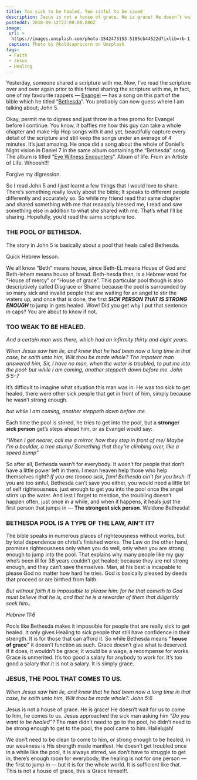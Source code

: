 ```yaml
---
title: Too sick to be healed. Too sinful to be saved
description: Jesus is not a house of grace. He is grace! He doesn’t wait for us to come to him, he comes to us.
postedAt: 2018-09-12T23:00:00.000Z
image: 
 url: >
  https://images.unsplash.com/photo-1542473153-5185cb44522d?ixlib=rb-1.2.1&ixid=eyJhcHBfaWQiOjEyMDd9&auto=format&fit=crop&w=2836&q=80
 caption: Photo by @koldcapricorn on Unsplash
tags:
 - Faith
 - Jesus
 - Healing
---
```

Yesterday, someone shared a scripture with me. Now, I‘ve read the scripture over and over again prior to this friend sharing the scripture with me, in fact, one of my favourite rappers — [Evangel](http://www.christcentric.net/biography/evangel) — has a song on this part of the bible which he titled “[Bethesda](https://evangel.bandcamp.com/track/bethesda-john-5-1-9)”. You probably can now guess where I am talking about; John 5.

Okay, permit me to digress and just throw in a free promo for Evangel before I continue. You know, it baffles me how this guy can take a whole chapter and make Hip Hop songs with it and yet, beautifully capture every detail of the scripture and still keep the songs under an average of 4 minutes. It’s just amazing. He once did a song about the whole of Daniel’s Night vision in Daniel 7 in the same album containing the “Bethesda” song. The album is titled “[Eye Witness Encounters](https://evangel.bandcamp.com/album/eyewitness-encounters)“. Album of life. From an Artiste of Life. Whoosh!!!

Forgive my digression.

So I read John 5 and I just learnt a few things that I would love to share. There’s something really lovely about the bible; It speaks to different people differently and accurately so. So while my friend read that same chapter and shared something with me that reaaaally blessed me, I read and saw something else in addition to what she shared with me. That’s what I’ll be sharing. Hopefully, you’d read the same scripture too.



### THE POOL OF BETHESDA.
The story in John 5 is basically about a pool that heals called Bethesda.

Quick Hebrew lesson.

We all know “Beth” means house, since Beth-EL means House of God and Beth-lehem means house of bread. Beth-hesda then, is a Hebrew word for “House of mercy” or “House of grace”. This particular pool though is also descriptively called Disgrace or Shame because the pool is surrounded by so many sick and invalid people that are waiting for an angel to stir the waters up, and once that is done, the first ***SICK PERSON THAT IS STRONG ENOUGH*** to jump in gets healed. Wow! Did you get why I put that sentence in caps? You are about to know if not.



### TOO WEAK TO BE HEALED.
*And a certain man was there, which had an infirmity thirty and eight years.*

*When Jesus saw him lie, and knew that he had been now a long time in that case, he saith unto him, Wilt thou be made whole?*
*The impotent man answered him, Sir, I have no man, when the water is troubled, to put me into*
*the pool: but while I am coming, another steppeth down before me.*
*John 5:5–7*

It’s difficult to imagine what situation this man was in. He was too sick to get healed, there were other sick people that get in front of him, simply because he wasn’t strong enough.

*but while I am coming, another steppeth down before me.*

Each time the pool is stirred, he tries to get into the pool, but a **stronger sick person** get’s steps ahead him, or as Evangel would say:

*“When I get nearer, call me a mirror, how they step in front of me/*
*Maybe I’m a boulder, a tree stump/*
*Something that they’re climbing over, like a speed bump”*

So after all, Bethesda wasn’t for everybody. It wasn’t for people that don’t have a little power left in them. I mean heaven help those who help themselves right? *If you are tooooo sick,* *fam! Bethesda ain’t for you bruh.* If you are too sinful, Bethesda can’t save you either, you would need a little bit of self righteousness, just enough to get you into the pool once the angel stirrs up the water. And lest I forget to mention, the troubling doesn’t happen often, just once in a while, and when it happens, it heals just the first person that jumps in — **The strongest sick person**. Weldone Bethesda!



### BETHESDA POOL IS A TYPE OF THE LAW, AIN’T IT?
The bible speaks in numerous places of righteousness without works, but by total dependence on christ’s finished works. The Law on the other hand, promises righteousness only when you do well, only when you are strong enough to jump into the pool. That explains why many people like my guy who’s been ill for 38 years couldn’t get healed; because they are not strong enough, and they can’t save themselves. Man, at his best is incapable to please God no matter how hard he tries. God is basically pleased by deeds that proceed or are birthed from faith.

*But without faith it is impossible to please him: for he that cometh to God must believe that he is, and that he is a rewarder of them that diligently seek him..*

*Hebrew 11:6*

Pools like Bethesda makes it impossible for people that are really sick to get healed. It only gives Healing to sick people that still have confidence in their strength. It is for those that can afford it. So while Bethesda means **“house of grace”** it doesn’t function as such. Grace doesn’t give what is deserved. If it does, it wouldn’t be grace; it would be a wage, a recompense for works. Grace is unmerited. It’s too good a salary for anybody to work for. It’s too good a salary that it is not a salary. It is simply grace.



### JESUS, THE POOL THAT COMES TO US.
*When Jesus saw him lie, and knew that he had been now a long time in that case, he saith unto him, Wilt thou be made whole?.*
*John 5:6*

Jesus is not a house of grace. He is grace! He doesn’t wait for us to come to him, he comes to us. Jesus approached the sick man asking him *“Do you want to be healed”?* The man didn’t need to go to the pool, he didn’t need to be strong enough to get to the pool, the pool came to him. Hallelujah!

We don’t need to be clean to come to him, or strong enough to be healed, in our weakness is His strength made manifest. He doesn’t get troubled once in a while like the pool, it is always stirred, we don’t have to struggle to get in, there’s enough room for everybody, the healing is not for one person — the first to jump in — but it is for the whole world. It is sufficient like that. This is not a house of grace, this is Grace himself!.
